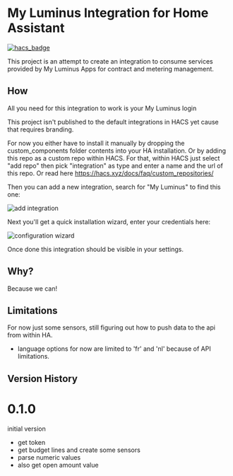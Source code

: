 # My Luminus Integration for Home Assistant

[![hacs_badge](https://img.shields.io/badge/HACS-Custom-41BDF5.svg?style=for-the-badge)](https://github.com/hacs/integration)

This project is an attempt to create an integration to consume services provided by
My Luminus Apps for contract and metering management.

## How

All you need for this integration to work is your My Luminus login

This project isn't published to the default integrations in HACS yet cause that requires branding. 

For now you either have to install it manually by dropping the custom_components
folder contents into your HA installation. Or by adding this repo as a custom
repo within HACS. For that, within HACS just select "add repo" then pick "integration"
as type and enter a name and the url of this repo. Or read here https://hacs.xyz/docs/faq/custom_repositories/

Then you can add a new integration, search for "My Luminus" to find this one:

![add integration](screenshots/Screenshot%202023-07-30%20at%2013.22.26.png)

Next you'll get a quick installation wizard, enter your credentials here:

![configuration wizard](screenshots/Screenshot%202023-07-30%20at%2013.22.36.png)

Once done this integration should be visible in your settings.

## Why?

Because we can!

## Limitations

For now just some sensors, still figuring out how to push data to the api from within HA.

* language options for now are limited to 'fr' and 'nl' because of API limitations.

## Version History

# 0.1.0

initial version

* get token
* get budget lines and create some sensors
* parse numeric values
* also get open amount value
